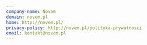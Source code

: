 ```yaml
---
company-name: Novem
domain: novem.pl
home: http://novem.pl/
privacy-policy: http://novem.pl/polityka-prywatnosci
email: kontakt@novem.pl
---
```




